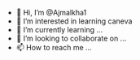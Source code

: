 - 👋 Hi, I’m @Ajmalkha1
- 👀 I’m interested in learning caneva
- 🌱 I’m currently learning ...
- 💞️ I’m looking to collaborate on ...
- 📫 How to reach me ...

<!---
Ajmalkha1/Ajmalkha1 is a ✨ special ✨ repository because its `README.md` (this file) appears on your GitHub profile.
You can click the Preview link to take a look at your changes.
--->
